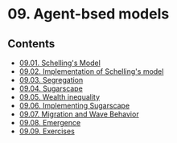<!--
Filename: 	note.md
Project: 	/Users/shume/Developer/AgentBasedModel/ThinkComplexity2e/09
Author: 	shumez <https://github.com/shumez>
Created: 	2019-04-22 14:15:0
Modified: 	2019-04-22 15:24:51
-----
Copyright (c) 2019 shumez
-->

# 09. Agent-bsed models

## Contents

* [09.01. Schelling's Model](#0901_schellings_model)
* [09.02. Implementation of Schelling's model](#0902_implementation_of_schellings_model)
* [09.03. Segregation](#0903_segregation)
* [09.04. Sugarscape](#0904_sugarscape)
* [09.05. Wealth inequality](#0905_wealth_inequality)
* [09.06. Implementing Sugarscape](#0906_implementing_sugarscape)
* [09.07. Migration and Wave Behavior](#0907_migration_and_wave_behavior)
* [09.08. Emergence](#0908_emergence)
* [09.09. Exercises](#0909_exercises)






<!-- ref -->
[1969_SchellingThomas]: https://github.com/AllenDowney/ThinkComplexity2/blob/master/papers/schelling69models.pdf ""

<!-- <style type="text/css">
	img{width: 50%; float: right;}
</style> -->